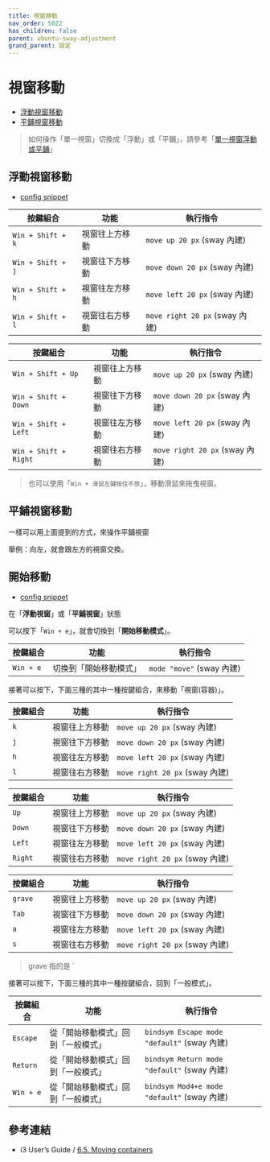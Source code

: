 ```yaml
---
title: 視窗移動
nav_order: 5022
has_children: false
parent: ubuntu-sway-adjustment
grand_parent: 設定
---
```



# 視窗移動

* [浮動視窗移動](#浮動視窗移動)
* [平鋪視窗移動](#平鋪視窗移動)

> 如何操作「單一視窗」切換成「浮動」或「平鋪」，請參考「[單一視窗浮動或平鋪](https://samwhelp.github.io/note-about-ubuntu-sway/read/scenario/main/window-control.html#%E5%96%AE%E4%B8%80%E8%A6%96%E7%AA%97%E6%B5%AE%E5%8B%95%E6%88%96%E5%B9%B3%E9%8B%AA)」


## 浮動視窗移動

* [config snippet](https://github.com/samwhelp/note-about-ubuntu-sway/blob/gh-pages/_demo/adjustment/ubuntu-sway/full/ubuntu-sway/config/sway/section/common/keybind/sway-keybind-main/keybind.m/Window/Move.conf)


| 按鍵組合          | 功能           | 執行指令              |
| ----------------- | -------------- | ---------------------------- |
| `Win + Shift + k` | 視窗往上方移動 | `move up 20 px` (sway 內建)    |
| `Win + Shift + j` | 視窗往下方移動 | `move down 20 px` (sway 內建)  |
| `Win + Shift + h` | 視窗往左方移動 | `move left 20 px` (sway 內建)  |
| `Win + Shift + l` | 視窗往右方移動 | `move right 20 px` (sway 內建) |


| 按鍵組合              | 功能           | 執行指令                     |
| --------------------- | -------------- | ---------------------------- |
| `Win + Shift + Up`    | 視窗往上方移動 | `move up 20 px` (sway 內建)    |
| `Win + Shift + Down`  | 視窗往下方移動 | `move down 20 px` (sway 內建)  |
| `Win + Shift + Left`  | 視窗往左方移動 | `move left 20 px` (sway 內建)  |
| `Win + Shift + Right` | 視窗往右方移動 | `move right 20 px` (sway 內建) |


> 也可以使用「`Win + 滑鼠左鍵按住不放`」，移動滑鼠來拖曳視窗。


## 平鋪視窗移動

一樣可以用上面提到的方式，來操作平鋪視窗

舉例：向左，就會跟左方的視窗交換。


## 開始移動

* [config snippet](https://github.com/samwhelp/note-about-ubuntu-sway/blob/gh-pages/_demo/adjustment/ubuntu-sway/full/ubuntu-sway/config/sway/section/common/keybind/sway-keybind-main/keybind.m/Window/BeginMove.conf)

在「**浮動視窗**」或「**平鋪視窗**」狀態

可以按下「`Win + e`」，就會切換到「**開始移動模式**」。

| 按鍵組合          | 功能           | 執行指令              |
| ----------------- | -------------- | ---------------------------- |
| `Win + e` | 切換到「開始移動模式」 | `mode "move"` (sway 內建)    |


接著可以按下，下面三種的其中一種按鍵組合，來移動「視窗(容器)」。

| 按鍵組合          | 功能           | 執行指令              |
| ----------------- | -------------- | ---------------------------- |
| `k` | 視窗往上方移動 | `move up 20 px` (sway 內建)    |
| `j` | 視窗往下方移動 | `move down 20 px` (sway 內建)  |
| `h` | 視窗往左方移動 | `move left 20 px` (sway 內建)  |
| `l` | 視窗往右方移動 | `move right 20 px` (sway 內建) |

| 按鍵組合              | 功能           | 執行指令                     |
| --------------------- | -------------- | ---------------------------- |
| `Up`    | 視窗往上方移動 | `move up 20 px` (sway 內建)    |
| `Down`  | 視窗往下方移動 | `move down 20 px` (sway 內建)  |
| `Left`  | 視窗往左方移動 | `move left 20 px` (sway 內建)  |
| `Right` | 視窗往右方移動 | `move right 20 px` (sway 內建) |

| 按鍵組合          | 功能           | 執行指令              |
| ----------------- | -------------- | ---------------------------- |
| `grave` | 視窗往上方移動 | `move up 20 px` (sway 內建)    |
| `Tab` | 視窗往下方移動 | `move down 20 px` (sway 內建)  |
| `a` | 視窗往左方移動 | `move left 20 px` (sway 內建)  |
| `s` | 視窗往右方移動 | `move right 20 px` (sway 內建) |

> grave 指的是 `


接著可以按下，下面三種的其中一種按鍵組合，回到「一般模式」。

| 按鍵組合              | 功能           | 執行指令                     |
| --------------------- | -------------- | ---------------------------- |
| `Escape`    | 從「開始移動模式」回到「一般模式」 | `bindsym Escape mode "default"` (sway 內建)    |
| `Return`    | 從「開始移動模式」回到「一般模式」 | `bindsym Return mode "default"` (sway 內建)    |
| `Win + e`    | 從「開始移動模式」回到「一般模式」 | `bindsym Mod4+e mode "default"` (sway 內建)    |


## 參考連結

* i3 User’s Guide / [6.5. Moving containers](https://i3wm.org/docs/userguide.html#_moving_containers)
